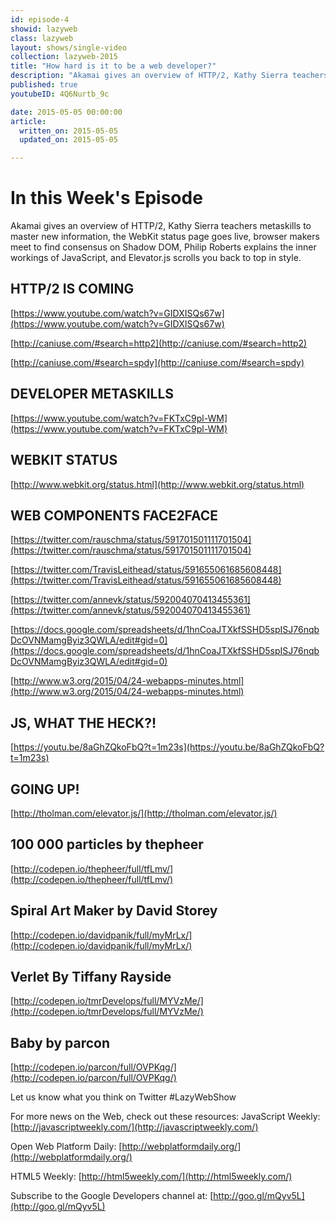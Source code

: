 ```yaml
---
id: episode-4
showid: lazyweb
class: lazyweb
layout: shows/single-video
collection: lazyweb-2015
title: "How hard is it to be a web developer?"
description: "Akamai gives an overview of HTTP/2, Kathy Sierra teachers metaskills to master new information, the WebKit status page goes live, browser makers meet to find consensus on Shadow DOM, Philip Roberts explains the inner workings of JavaScript, and Elevator.js scrolls you back to top in style."
published: true
youtubeID: 4Q6Nurtb_9c

date: 2015-05-05 00:00:00
article:
  written_on: 2015-05-05
  updated_on: 2015-05-05

---
```


# In this Week's Episode

Akamai gives an overview of HTTP/2, Kathy Sierra teachers metaskills to master new information, the WebKit status page goes live, browser makers meet to find consensus on Shadow DOM, Philip Roberts explains the inner workings of JavaScript, and Elevator.js scrolls you back to top in style.

## HTTP/2 IS COMING
[https://www.youtube.com/watch?v=GIDXISQs67w](https://www.youtube.com/watch?v=GIDXISQs67w)

[http://caniuse.com/#search=http2](http://caniuse.com/#search=http2)

[http://caniuse.com/#search=spdy](http://caniuse.com/#search=spdy)

## DEVELOPER METASKILLS
[https://www.youtube.com/watch?v=FKTxC9pl-WM](https://www.youtube.com/watch?v=FKTxC9pl-WM)

## WEBKIT STATUS
[http://www.webkit.org/status.html](http://www.webkit.org/status.html)

## WEB COMPONENTS FACE2FACE
[https://twitter.com/rauschma/status/591701501111701504](https://twitter.com/rauschma/status/591701501111701504)

[https://twitter.com/TravisLeithead/status/591655061685608448](https://twitter.com/TravisLeithead/status/591655061685608448)

[https://twitter.com/annevk/status/592004070413455361](https://twitter.com/annevk/status/592004070413455361)

[https://docs.google.com/spreadsheets/d/1hnCoaJTXkfSSHD5spISJ76nqbDcOVNMamgByiz3QWLA/edit#gid=0](https://docs.google.com/spreadsheets/d/1hnCoaJTXkfSSHD5spISJ76nqbDcOVNMamgByiz3QWLA/edit#gid=0)

[http://www.w3.org/2015/04/24-webapps-minutes.html](http://www.w3.org/2015/04/24-webapps-minutes.html)

## JS, WHAT THE HECK?!
[https://youtu.be/8aGhZQkoFbQ?t=1m23s](https://youtu.be/8aGhZQkoFbQ?t=1m23s)

## GOING UP!
[http://tholman.com/elevator.js/](http://tholman.com/elevator.js/)

## 100 000 particles by thepheer
[http://codepen.io/thepheer/full/tfLmv/](http://codepen.io/thepheer/full/tfLmv/)

## Spiral Art Maker by David Storey
[http://codepen.io/davidpanik/full/myMrLx/](http://codepen.io/davidpanik/full/myMrLx/)

## Verlet By Tiffany Rayside
[http://codepen.io/tmrDevelops/full/MYVzMe/](http://codepen.io/tmrDevelops/full/MYVzMe/)

## Baby by parcon
[http://codepen.io/parcon/full/OVPKqg/](http://codepen.io/parcon/full/OVPKqg/)

Let us know what you think on Twitter #LazyWebShow

For more news on the Web, check out these resources:
JavaScript Weekly: [http://javascriptweekly.com/](http://javascriptweekly.com/)

Open Web Platform Daily: [http://webplatformdaily.org/](http://webplatformdaily.org/)

HTML5 Weekly: [http://html5weekly.com/](http://html5weekly.com/)

Subscribe to the Google Developers channel at: [http://goo.gl/mQyv5L](http://goo.gl/mQyv5L)

